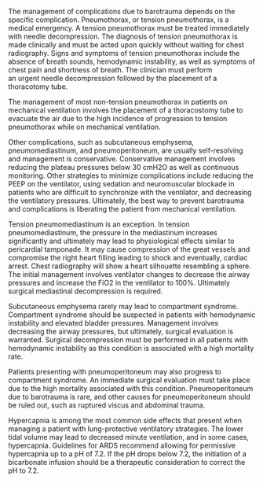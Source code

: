 The management of complications due to barotrauma depends on the specific complication. Pneumothorax, or tension pneumothorax, is a medical emergency. A tension pneumothorax must be treated immediately with needle decompression. The diagnosis of tension pneumothorax is made clinically and must be acted upon quickly without waiting for chest radiography. Signs and symptoms of tension pneumothorax include the absence of breath sounds, hemodynamic instability, as well as symptoms of chest pain and shortness of breath. The clinician must perform an urgent needle decompression followed by the placement of a thoracotomy tube.

The management of most non-tension pneumothorax in patients on mechanical ventilation involves the placement of a thoracostomy tube to evacuate the air due to the high incidence of progression to tension pneumothorax while on mechanical ventilation.

Other complications, such as subcutaneous emphysema, pneumomediastinum, and pneumoperitoneum, are usually self-resolving and management is conservative. Conservative management involves reducing the plateau pressures below 30 cmH2O as well as continuous monitoring. Other strategies to minimize complications include reducing the PEEP on the ventilator, using sedation and neuromuscular blockade in patients who are difficult to synchronize with the ventilator, and decreasing the ventilatory pressures. Ultimately, the best way to prevent barotrauma and complications is liberating the patient from mechanical ventilation.

Tension pneumomediastinum is an exception. In tension pneumomediastinum, the pressure in the mediastinum increases significantly and ultimately may lead to physiological effects similar to pericardial tamponade. It may cause compression of the great vessels and compromise the right heart filling leading to shock and eventually, cardiac arrest. Chest radiography will show a heart silhouette resembling a sphere. The initial management involves ventilator changes to decrease the airway pressures and increase the FiO2 in the ventilator to 100%. Ultimately surgical mediastinal decompression is required.

Subcutaneous emphysema rarely may lead to compartment syndrome. Compartment syndrome should be suspected in patients with hemodynamic instability and elevated bladder pressures. Management involves decreasing the airway pressures, but ultimately, surgical evaluation is warranted. Surgical decompression must be performed in all patients with hemodynamic instability as this condition is associated with a high mortality rate.

Patients presenting with pneumoperitoneum may also progress to compartment syndrome. An immediate surgical evaluation must take place due to the high mortality associated with this condition. Pneumoperitoneum due to barotrauma is rare, and other causes for pneumoperitoneum should be ruled out, such as ruptured viscus and abdominal trauma.

Hypercapnia is among the most common side effects that present when managing a patient with lung-protective ventilatory strategies. The lower tidal volume may lead to decreased minute ventilation, and in some cases, hypercapnia. Guidelines for ARDS recommend allowing for permissive hypercapnia up to a pH of 7.2. If the pH drops below 7.2, the initiation of a bicarbonate infusion should be a therapeutic consideration to correct the pH to 7.2.